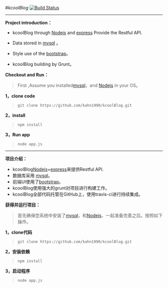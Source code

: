 

#*kcoolBlog*     [![Build Status](https://travis-ci.org/kahn1990/kcoolBlog.svg?branch=master)](https://travis-ci.org/kahn1990/kcoolBlog)

----------

**Project introduction：**

  - kcoolBlog through  [Nodejs](http://nodejs.org/ "Nodejs") and [express](http://expressjs.com/) Provide the Restful API.
  - Data stored in [mysql](http://www.mysql.com/) 。

  - Style use of the [bootstrap](https://github.com/twitter/bootstrap)。
  - kcoolBlog building by Grunt。

**Checkout and Run：**

  > First ,Assume you installed[mysql](http://www.mysql.com/)，and [Nodejs](http://nodejs.org/ "Nodejs") in your OS。

**1，clone code**

 >  `git clone https://github.com/kahn1990/kcoolBlog.git`

**2，install**

>  `npm install`


**3，Run app**


>  `node app.js`


----

**项目介绍：**

  - kcoolBlog[Nodejs](http://nodejs.org/ "Nodejs")+[express](http://expressjs.com/)来提供Restful API.
  - 数据库采用 [mysql](http://www.mysql.com/)。
  - 前端UI使用了[bootstrap](https://github.com/twitter/bootstrap)。
  - kcoolBlog使用强大的grunt对项目进行构建工作。
  - kcoolBlog全部代码托管在GitHub上，使用travis-ci进行持续集成。

**获得并运行项目：**

  > 首先确保您系统中安装了[mysql](http://www.mysql.com/)，和[Nodejs](http://nodejs.org/ "Nodejs")，一起准备完善之后。按照如下操作。

**1，clone代码**

 >  `git clone https://github.com/kahn1990/kcoolBlog.git`

**2，安装依赖**

>  `npm install`


**3，启动程序**


>  `node app.js`

